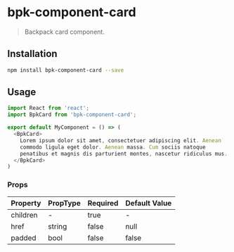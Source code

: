 # bpk-component-card

> Backpack card component.

## Installation

```sh
npm install bpk-component-card --save
```

## Usage

```js
import React from 'react';
import BpkCard from 'bpk-component-card';

export default MyComponent = () => (
  <BpkCard>
    Lorem ipsum dolor sit amet, consectetuer adipiscing elit. Aenean
    commodo ligula eget dolor. Aenean massa. Cum sociis natoque
    penatibus et magnis dis parturient montes, nascetur ridiculus mus.
  </BpkCard>
)
```

### Props

| Property  | PropType | Required | Default Value |
| --------- | -------- | -------- | ------------- |
| children  | -        | true     | -             |
| href      | string   | false    | null          |
| padded    | bool     | false    | false         |
